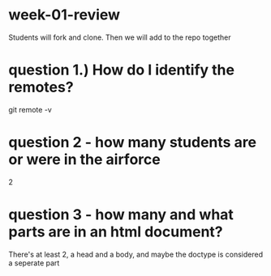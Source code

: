 # week-01-review
Students will fork and clone. Then we will add to the repo together

# question 1.) How do I identify the remotes?
git remote -v

# question 2 - how many students are or were in the airforce
2

# question 3 - how many and what parts are in an html document?

There's at least 2, a head and a body, and maybe the doctype is considered a seperate part